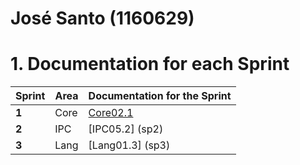 **José Santo** (1160629)
===============================

# 1. Documentation for each Sprint


|Sprint  | Area | Documentation for the Sprint |
|--------|------|------------------------------|
| **1**  | Core | [Core02.1](sp1)         |			
| **2**  | IPC	| [IPC05.2] (sp2)         |
| **3**  | Lang | [Lang01.3] (sp3)        |									
